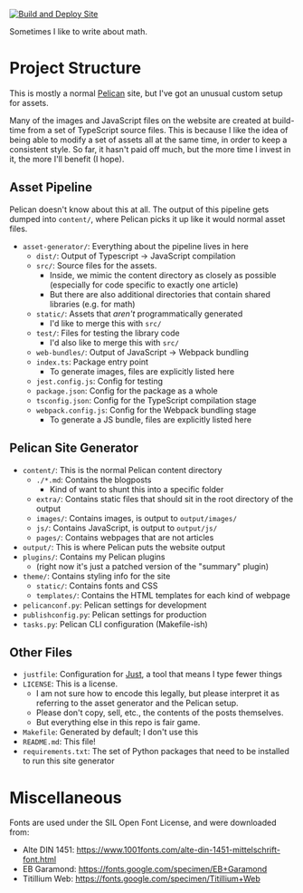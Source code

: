 [![Build and Deploy Site](https://github.com/HenrySwanson/math-mondays/actions/workflows/build-and-deploy.yml/badge.svg)](https://github.com/HenrySwanson/math-mondays/actions/workflows/build-and-deploy.yml)

Sometimes I like to write about math.


# Project Structure

This is mostly a normal [Pelican](https://docs.getpelican.com/en/latest/) site, but I've got an unusual custom setup for assets.

Many of the images and JavaScript files on the website are created at build-time from a set of TypeScript source files. This is because I like the idea of being able to modify a set of assets all at the same time, in order to keep a consistent style. So far, it hasn't paid off much, but the more time I invest in it, the more I'll benefit (I hope).


## Asset Pipeline

Pelican doesn't know about this at all. The output of this pipeline gets dumped into `content/`, where Pelican picks it up like it would normal asset files.

- `asset-generator/`: Everything about the pipeline lives in here
  - `dist/`: Output of Typescript -> JavaScript compilation
  - `src/`: Source files for the assets.
    - Inside, we mimic the content directory as closely as possible (especially for code specific to exactly one article)
    - But there are also additional directories that contain shared libraries (e.g. for math)
  - `static/`: Assets that _aren't_ programmatically generated
    - I'd like to merge this with `src/`
  - `test/`: Files for testing the library code
    - I'd also like to merge this with `src/`
  - `web-bundles/`: Output of JavaScript -> Webpack bundling
  - `index.ts`: Package entry point
    - To generate images, files are explicitly listed here
  - `jest.config.js`: Config for testing
  - `package.json`: Config for the package as a whole
  - `tsconfig.json`: Config for the TypeScript compilation stage
  - `webpack.config.js`: Config for the Webpack bundling stage
    - To generate a JS bundle, files are explicitly listed here

## Pelican Site Generator

- `content/`: This is the normal Pelican content directory
  - `./*.md`: Contains the blogposts
    - Kind of want to shunt this into a specific folder
  - `extra/`: Contains static files that should sit in the root directory of the output
  - `images/`: Contains images, is output to `output/images/`
  - `js/`: Contains JavaScript, is output to `output/js/`
  - `pages/`: Contains webpages that are not articles
- `output/`: This is where Pelican puts the website output
- `plugins/`: Contains my Pelican plugins
  - (right now it's just a patched version of the "summary" plugin)
- `theme/`: Contains styling info for the site
  - `static/`: Contains fonts and CSS
  - `templates/`: Contains the HTML templates for each kind of webpage
- `pelicanconf.py`: Pelican settings for development
- `publishconfig.py`: Pelican settings for production
- `tasks.py`: Pelican CLI configuration (Makefile-ish)


## Other Files

- `justfile`: Configuration for [Just](https://lib.rs/crates/just), a tool that means I type fewer things
- `LICENSE`: This is a license.
  - I am not sure how to encode this legally, but please interpret it as referring to the asset generator and the Pelican setup.
  - Please don't copy, sell, etc., the contents of the posts themselves.
  - But everything else in this repo is fair game.
- `Makefile`: Generated by default; I don't use this
- `README.md`: This file!
- `requirements.txt`: The set of Python packages that need to be installed to run this site generator


 # Miscellaneous

Fonts are used under the SIL Open Font License, and were downloaded from:
 - Alte DIN 1451: https://www.1001fonts.com/alte-din-1451-mittelschrift-font.html
 - EB Garamond: https://fonts.google.com/specimen/EB+Garamond
 - Titillium Web: https://fonts.google.com/specimen/Titillium+Web
